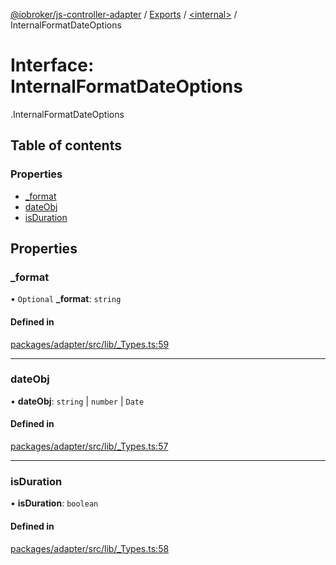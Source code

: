 [@iobroker/js-controller-adapter](../README.md) / [Exports](../modules.md) / [<internal\>](../modules/internal_.md) / InternalFormatDateOptions

# Interface: InternalFormatDateOptions

[<internal>](../modules/internal_.md).InternalFormatDateOptions

## Table of contents

### Properties

- [\_format](internal_.InternalFormatDateOptions.md#_format)
- [dateObj](internal_.InternalFormatDateOptions.md#dateobj)
- [isDuration](internal_.InternalFormatDateOptions.md#isduration)

## Properties

### \_format

• `Optional` **\_format**: `string`

#### Defined in

[packages/adapter/src/lib/_Types.ts:59](https://github.com/ioBroker/ioBroker.js-controller/blob/a1d9b783/packages/adapter/src/lib/_Types.ts#L59)

___

### dateObj

• **dateObj**: `string` \| `number` \| `Date`

#### Defined in

[packages/adapter/src/lib/_Types.ts:57](https://github.com/ioBroker/ioBroker.js-controller/blob/a1d9b783/packages/adapter/src/lib/_Types.ts#L57)

___

### isDuration

• **isDuration**: `boolean`

#### Defined in

[packages/adapter/src/lib/_Types.ts:58](https://github.com/ioBroker/ioBroker.js-controller/blob/a1d9b783/packages/adapter/src/lib/_Types.ts#L58)

